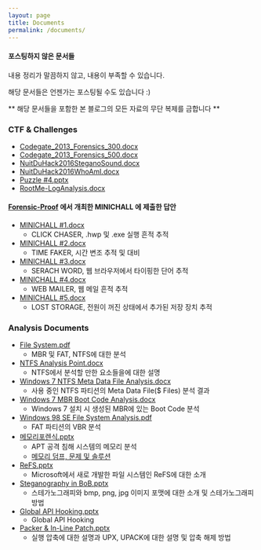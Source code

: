 ```yaml
---
layout: page
title: Documents
permalink: /documents/
---
```


#### 포스팅하지 않은 문서들

내용 정리가 말끔하지 않고, 내용이 부족할 수 있습니다.

해당 문서들은 언젠가는 포스팅될 수도 있습니다 :)

** 해당 문서들을 포함한 본 블로그의 모든 자료의 무단 복제를 금합니다 **

### CTF & Challenges

 - [Codegate_2013_Forensics_300.docx](https://1drv.ms/w/s!AlxMgR_ViRS_gftWwOc5pODcWSeIzA)
 - [Codegate_2013_Forensics_500.docx](https://1drv.ms/w/s!AlxMgR_ViRS_klw8Tx25acu829Py)
 - [NuitDuHack2016SteganoSound.docx](https://1drv.ms/w/s!AlxMgR_ViRS_gftehrTS00vA3S2bJA)
 - [NuitDuHack2016WhoAmI.docx](https://1drv.ms/w/s!AlxMgR_ViRS_gftdjTojS7bdUasH9w)
 - [Puzzle #4.pptx](https://1drv.ms/p/s!AlxMgR_ViRS_gft0Gx7rMHM8qrDW9g)
 - [RootMe-LogAnalysis.docx](https://1drv.ms/w/s!AlxMgR_ViRS_gftxT9TZ-IEmAxmmzw)
 
#### [Forensic-Proof](http://forensic-proof.com/archives/category/0xe0-minichallenge) 에서 개최한 MINICHALL 에 제출한 답안

 - [MINICHALL #1.docx](https://1drv.ms/w/s!AlxMgR_ViRS_gftZD3dxaWF4VKTG1A)
   - CLICK CHASER, .hwp 및 .exe 실행 흔적 추적
 - [MINICHALL #2.docx](https://1drv.ms/w/s!AlxMgR_ViRS_gftboC6s51FZ0ztv_w)
   - TIME FAKER, 시간 변조 추적 및 대비
 - [MINICHALL #3.docx](https://1drv.ms/w/s!AlxMgR_ViRS_gfta9uOzuJyvYu1_-A)
   - SERACH WORD, 웹 브라우저에서 타이핑한 단어 추적
 - [MINICHALL #4.docx](https://1drv.ms/w/s!AlxMgR_ViRS_gftcNY9UE7GGetmJAA)
   - WEB MAILER, 웹 메일 흔적 추적
 - [MINICHALL #5.docx](https://1drv.ms/w/s!AlxMgR_ViRS_gftYnfAHLHLxqv78Cg)
   - LOST STORAGE, 전원이 꺼진 상태에서 추가된 저장 장치 추적

### Analysis Documents

 - [File System.pdf](https://1drv.ms/b/s!AlxMgR_ViRS_ggTLEOWkJtPmsSnY)
   - MBR 및 FAT, NTFS에 대한 분석
 - [NTFS Analysis Point.docx](https://1drv.ms/w/s!AlxMgR_ViRS_gftpsmQ399U6elKXTw)
   - NTFS에서 분석할 만한 요소들을에 대한 설명
 - [Windows 7 NTFS Meta Data File Analysis.docx](https://1drv.ms/w/s!AlxMgR_ViRS_gftgwGLU7NIoPeREpQ)
   - 사용 중인 NTFS 파티션의 Meta Data File($ Files) 분석 결과
 - [Windows 7 MBR Boot Code Analysis.docx](https://1drv.ms/w/s!AlxMgR_ViRS_gfwM3edfpMfnzXvUOA)
   - Windows 7 설치 시 생성된 MBR에 있는 Boot Code 분석
 - [Windows 98 SE File System Analysis.pdf](https://1drv.ms/b/s!AlxMgR_ViRS_gftipjY4jVbZW1-ZXQ)
   - FAT 파티션의 VBR 분석
 - [메모리포렌식.pptx](https://1drv.ms/p/s!AlxMgR_ViRS_gftv_S-rnJIDH8rumA)
   - APT 공격 침해 시스템의 메모리 분석
   - [메모리 덤프, 문제 및 솔루션](https://digital-forensics.sans.org/blog/2013/12/05/dfircon-apt-malware-and-memory-challenge-dfircon)
 - [ReFS.pptx](https://1drv.ms/p/s!AlxMgR_ViRS_gft2T6S9o90uTt05ag)
   - Microsoft에서 새로 개발한 파일 시스템인 ReFS에 대한 소개
 - [Steganography in BoB.pptx](https://1drv.ms/p/s!AlxMgR_ViRS_gft4_zjIEsl-Gp9tfA)
   - 스테가노그래피와 bmp, png, jpg 이미지 포맷에 대한 소개 및 스테가노그래피 방법 
 - [Global API Hooking.pptx](https://1drv.ms/p/s!AlxMgR_ViRS_gft_d3vC2N4K6jwiug)
   - Global API Hooking
 - [Packer & In-Line Patch.pptx](https://1drv.ms/p/s!AlxMgR_ViRS_gft6ho3aWj-svUb-7Q)
   - 실행 압축에 대한 설명과 UPX, UPACK에 대한 설명 및 압축 해제 방법